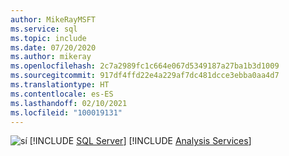 ```yaml
---
author: MikeRayMSFT
ms.service: sql
ms.topic: include
ms.date: 07/20/2020
ms.author: mikeray
ms.openlocfilehash: 2c7a2989fc1c664e067d5349187a27ba1b3d1009
ms.sourcegitcommit: 917df4ffd22e4a229af7dc481dcce3ebba0aa4d7
ms.translationtype: HT
ms.contentlocale: es-ES
ms.lasthandoff: 02/10/2021
ms.locfileid: "100019131"
---
```

<Token>![sí](../media/yes-icon.png) [!INCLUDE [SQL Server](../ssnoversion-md.md)] [!INCLUDE [Analysis Services](../ssasnoversion-md.md)]</Token>